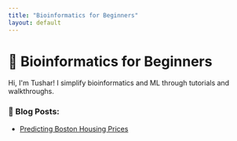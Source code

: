 ```yaml
---
title: "Bioinformatics for Beginners"
layout: default
---
```


# 🧬 Bioinformatics for Beginners

Hi, I'm Tushar! I simplify bioinformatics and ML through tutorials and walkthroughs.

### 📘 Blog Posts:

- [Predicting Boston Housing Prices](./_posts/2024-07-01-boston-house-regression_preprocessing.md)


